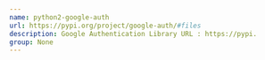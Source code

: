 ```yaml
---
name: python2-google-auth
url: https://pypi.org/project/google-auth/#files
description: Google Authentication Library URL : https://pypi.
group: None
---
```

